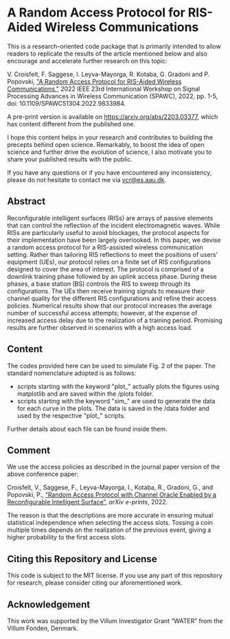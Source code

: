 # A Random Access Protocol for RIS-Aided Wireless Communications
This is a research-oriented code package that is primarily intended to allow readers to replicate the results of the article mentioned below and also encourage and accelerate further research on this topic:

V. Croisfelt, F. Saggese, I. Leyva-Mayorga, R. Kotaba, G. Gradoni and P. Popovski, ["A Random Access Protocol for RIS-Aided Wireless Communications,"](https://ieeexplore.ieee.org/document/9833984) 2022 IEEE 23rd International Workshop on Signal Processing Advances in Wireless Communication (SPAWC), 2022, pp. 1-5, doi: 10.1109/SPAWC51304.2022.9833984.

A pre-print version is available on https://arxiv.org/abs/2203.03377, which has content different from the published one.

I hope this content helps in your research and contributes to building the precepts behind open science. Remarkably, to boost the idea of open science and further drive the evolution of science, I also motivate you to share your published results with the public.

If you have any questions or if you have encountered any inconsistency, please do not hesitate to contact me via vcr@es.aau.dk.

## Abstract
Reconfigurable intelligent surfaces (RISs) are arrays of passive elements that can control the reflection of the incident electromagnetic waves. While RISs are particularly useful to avoid blockages, the protocol aspects for their implementation have been largely overlooked. In this paper, we devise a random access protocol for a RIS-assisted wireless communication setting. Rather than tailoring RIS reflections to meet the positions of users’ equipment (UEs), our protocol relies on a finite set of RIS configurations designed to cover the area of interest. The protocol is comprised of a downlink training phase followed by an uplink access phase. During these phases, a base station (BS) controls the RIS to sweep through its configurations. The UEs then receive training signals to measure their channel quality for the different RIS configurations and refine their access policies. Numerical results show that our protocol increases the average number of successful access attempts; however, at the expense of increased access delay due to the realization of a training period. Promising results are further observed in scenarios with a high access load.

## Content
The codes provided here can be used to simulate Fig. 2 of the paper. The standard nomenclature adopted is as follows:
  - scripts starting with the keyword "plot_" actually plots the figures using matplotlib and are saved within the /plots folder.
  - scripts starting with the keyword "sim_" are used to generate the data for each curve in the plots. The data is saved in the /data folder and used by the respective "plot_" scripts.

Further details about each file can be found inside them.

## Comment
We use the access policies as described in the journal paper version of the above conference paper:

Croisfelt, V., Saggese, F., Leyva-Mayorga, I., Kotaba, R., Gradoni, G., and Popovski, P., [“Random Access Protocol with Channel Oracle Enabled by a Reconfigurable Intelligent Surface”](https://arxiv.org/abs/2210.04230), <i>arXiv e-prints</i>, 2022.

The reason is that the descriptions are more accurate in ensuring mutual statistical independence when selecting the access slots. Tossing a coin multiple times depends on the realization of the previous event, giving a higher probability to the first access slots. 

## Citing this Repository and License
This code is subject to the MIT license. If you use any part of this repository for research, please consider citing our aforementioned work.

## Acknowledgement
This work was supported by the Villum Investigator Grant “WATER” from the Villum Fonden, Denmark.
